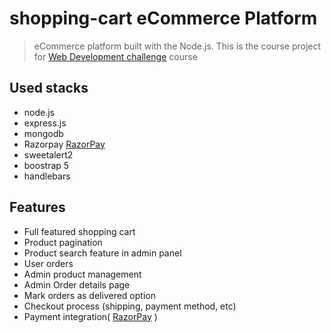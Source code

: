 ﻿# shopping-cart eCommerce Platform

> eCommerce platform built with the Node.js.
This is the course project for [Web Development challenge](https://youtube.com/playlist?list=PLY-ecO2csVHd8R8sg-4vhN2BzZQLxIZO9) course

## Used stacks
- node.js
- express.js
- mongodb
- Razorpay [RazorPay](https://rzp.io/i/eYH3SKEW)
- sweetalert2
- boostrap 5
- handlebars
## Features

- Full featured shopping cart
- Product pagination
- Product search feature in admin panel
- User  orders
- Admin product management
- Admin Order details page
- Mark orders as delivered option
- Checkout process (shipping, payment method, etc)
- Payment integration( [RazorPay](https://rzp.io/i/eYH3SKEW) )



